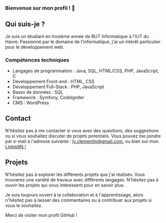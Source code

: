 ### Bienvenue sur mon profil ! 👋

## Qui suis-je ?
Je suis un étudiant en trosième année de BUT Informatique à l'IUT du Havre. Passionné par le domaine de l'informatique, j'ai un intérêt particulier pour le développement web.

### Compétences techniques
- Langages de programmation : Java, SQL, HTML/CSS, PHP, JavaScript, C
- Développement Front-end : HTML, CSS
- Développement Full-Stack : PHP, JavaScript
- Bases de données : SQL
- Framework : Symfony, CodeIgniter
- CMS : WordPress

## Contact
N'hésitez pas à me contacter si vous avez des questions, des suggestions ou si vous souhaitez discuter de projets potentiels. Vous pouvez me joindre par e-mail à l'adresse suivante : [ly.clementin@gmail.com](mailto:ly.clementin@gmail.com), ou bien sur mon [LinkedIN !](https://www.linkedin.com/in/cl%C3%A9mentin-ly/)

## Projets
N'hésitez pas à explorer les différents projets que j'ai réalisés. Vous trouverez une variété de travaux avec différents langages. N'hésitez pas à ouvrir les projets qui vous intéressent pour en savoir plus.

Je suis toujours ouvert à la collaboration et à l'apprentissage, alors n'hésitez pas à laisser des commentaires ou à contribuer aux projets si vous le souhaitez.

Merci de visiter mon profil GitHub !
